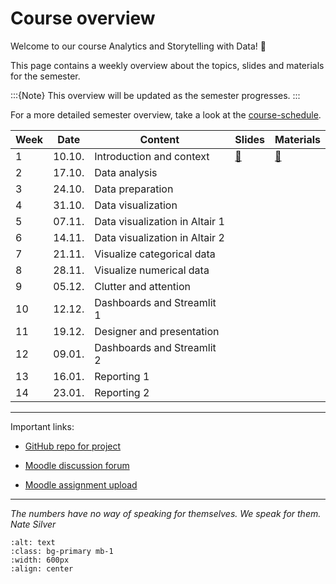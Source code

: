 # Course overview

Welcome to our course Analytics and Storytelling with Data! 👋  

This page contains a weekly overview about the topics, slides and materials for the semester.

:::{Note}
This overview will be updated as the semester progresses.
:::

For a more detailed semester overview, take a look at the [course-schedule](../docs/course-schedule.md). 


|	Week	|	Date	|	Content	|	Slides	|	Materials	|	
|	---	|	---	|	---	|	---	|	---	|	
|	1	|	10.10.	|	Introduction and context	|	[📑](https://drive.google.com/file/d/1-7yiEj7gt-dsgdlUTINQb1vlib34AHug/view?usp=sharing)	|	[📁](../weeks/week1.md)	|	
|	2	|	17.10.	|	Data analysis	|		|		|	
|	3	|	24.10.	|	Data preparation	|		|		|	
|	4	|	31.10.	|	Data visualization	|		|		|	
|	5	|	07.11.	|	Data visualization in Altair 1	|		|		|	
|	6	|	14.11.	|	Data visualization in Altair 2	|		|		|	
|	7	|	21.11.	|	Visualize categorical data	|		|		|	
|	8	|	28.11.	|	Visualize numerical data	|		|		|	
|	9	|	05.12.	|	Clutter and attention	|		|		|	
|	10	|	12.12.	|	Dashboards and Streamlit 1	|		|		|	
|	11	|	19.12.	|	Designer and presentation	|		|		|	
|	12	|	09.01.	|	Dashboards and Streamlit 2	|		|		|	
|	13	|	16.01.	|	Reporting 1	|		|		|	
|	14	|	23.01.	|	Reporting 2	|		|		|	

---

Important links:

- [GitHub repo for project]()

- [Moodle discussion forum](https://e-learning.hdm-stuttgart.de/moodle/mod/forum/view.php?id=214818)

- [Moodle assignment upload](https://e-learning.hdm-stuttgart.de/moodle/course/view.php?id=4535#section-1)

---


*The numbers have no way of speaking for themselves. 
We speak for them. Nate Silver*


```{image} ../_static/img/course-overview.png
:alt: text
:class: bg-primary mb-1
:width: 600px
:align: center
```
